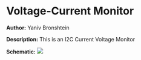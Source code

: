 # Voltage-Current Monitor

__Author:__ Yaniv Bronshtein

__Description:__ This is an I2C Current Voltage Monitor

__Schematic:__ ![](current-voltage-monitor_sch_s1.jpg)
